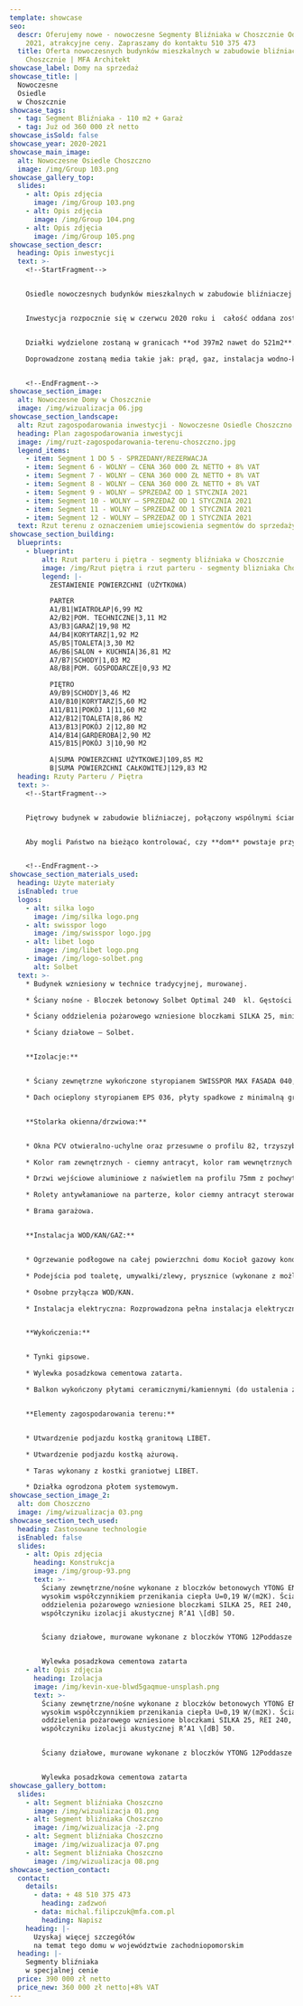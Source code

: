 ```yaml
---
template: showcase
seo:
  descr: Oferujemy nowe - nowoczesne Segmenty Bliźniaka w Choszcznie Odbiór wiosną
    2021, atrakcyjne ceny. Zapraszamy do kontaktu 510 375 473
  title: Oferta nowoczesnych budynków mieszkalnych w zabudowie bliźniaczej w
    Choszcznie | MFA Architekt
showcase_label: Domy na sprzedaż
showcase_title: |
  Nowoczesne
  Osiedle
  w Choszcznie
showcase_tags:
  - tag: Segment Bliźniaka - 110 m2 + Garaż
  - tag: Już od 360 000 zł netto
showcase_isSold: false
showcase_year: 2020-2021
showcase_main_image:
  alt: Nowoczesne Osiedle Choszczno
  image: /img/Group 103.png
showcase_gallery_top:
  slides:
    - alt: Opis zdjęcia
      image: /img/Group 103.png
    - alt: Opis zdjęcia
      image: /img/Group 104.png
    - alt: Opis zdjęcia
      image: /img/Group 105.png
showcase_section_descr:
  heading: Opis inwestycji
  text: >-
    <!--StartFragment-->


    Osiedle nowoczesnych budynków mieszkalnych w zabudowie bliźniaczej **w Choszcznie** będą się mieścić tuż przy granicy z Sołectwem Koplin **przy ulicy Fabrycznej**.


    Inwestycja rozpocznie się w czerwcu 2020 roku i  całość oddana zostanie (w stanie deweloperskim) z początkiem 2022 zgodnie z harmonogramem powstawania osiedla. **Powierzchnia użytkowa segmentów będzie wynosić po 110m2 każdy, a całkowita 130m2**.  


    Działki wydzielone zostaną w granicach **od 397m2 nawet do 521m2**. Komunikacja z drogą publiczną (ul. Fabryczna) poprzez wykonanie utwardzonej drogi wewnętrznej.\

    Doprowadzone zostaną media takie jak: prąd, gaz, instalacja wodno-kanalizacyjna. Na każdy z segmentów przypadają dwa miejsca parkingowe + jednostanowiskowy garaż. 


    <!--EndFragment-->
showcase_section_image:
  alt: Nowoczesne Domy w Choszcznie
  image: /img/wizualizacja 06.jpg
showcase_section_landscape:
  alt: Rzut zagospodarowania inwestycji - Nowoczesne Osiedle Choszczno
  heading: Plan zagospodarowania inwestycji
  image: /img/ruzt-zagospodarowania-terenu-choszczno.jpg
  legend_items:
    - item: Segment 1 DO 5 - SPRZEDANY/REZERWACJA
    - item: Segment 6 - WOLNY – CENA 360 000 ZŁ NETTO + 8% VAT
    - item: Segment 7 - WOLNY – CENA 360 000 ZŁ NETTO + 8% VAT
    - item: Segment 8 - WOLNY – CENA 360 000 ZŁ NETTO + 8% VAT
    - item: Segment 9 - WOLNY – SPRZEDAŻ OD 1 STYCZNIA 2021
    - item: Segment 10 - WOLNY – SPRZEDAŻ OD 1 STYCZNIA 2021
    - item: Segment 11 - WOLNY – SPRZEDAŻ OD 1 STYCZNIA 2021
    - item: Segment 12 - WOLNY – SPRZEDAŻ OD 1 STYCZNIA 2021
  text: Rzut terenu z oznaczeniem umiejscowienia segmentów do sprzedaży.
showcase_section_building:
  blueprints:
    - blueprint:
        alt: Rzut parteru i piętra - segmenty bliźniaka w Choszcznie
        image: /img/Rzut piętra i rzut parteru - segmenty blizniaka Choszczno MFA.png
        legend: |-
          ZESTAWIENIE POWIERZCHNI (UŻYTKOWA)

          PARTER
          A1/B1|WIATROŁAP|6,99 M2
          A2/B2|POM. TECHNICZNE|3,11 M2
          A3/B3|GARAŻ|19,98 M2
          A4/B4|KORYTARZ|1,92 M2
          A5/B5|TOALETA|3,30 M2
          A6/B6|SALON + KUCHNIA|36,81 M2
          A7/B7|SCHODY|1,03 M2
          A8/B8|POM. GOSPODARCZE|0,93 M2

          PIĘTRO
          A9/B9|SCHODY|3,46 M2
          A10/B10|KORYTARZ|5,60 M2
          A11/B11|POKÓJ 1|11,60 M2
          A12/B12|TOALETA|8,86 M2
          A13/B13|POKÓJ 2|12,80 M2
          A14/B14|GARDEROBA|2,90 M2
          A15/B15|POKÓJ 3|10,90 M2

          A|SUMA POWIERZCHNI UŻYTKOWEJ|109,85 M2
          B|SUMA POWIERZCHNI CAŁKOWITEJ|129,83 M2
  heading: Rzuty Parteru / Piętra
  text: >-
    <!--StartFragment-->


    Piętrowy budynek w zabudowie bliźniaczej, połączony wspólnymi ścianami przeciwpożarowymi w garażu. Ściany oddzielenia pożarowego zdylatowane, z zachowaniem wszystkich standardów warunków technicznych, jakim powinny odpowiadać tego typu budynki. Dach płaski, a w samym domu zostały ściśle oddzielone strefy dzienne i sypialniane. Segmenty charakteryzują się przede wszystkim dużymi, dobrze doświetlonymi wnętrzami. Sypialnie znajdują się zarówno we wschodnich, jak i zachodnich częściach, wejście zaś od wschodu. Salon i kuchnię znajdzie po stronie zachodniej. Łazienki zlokalizowane są na piętrze i na parterze. Pomieszczenie techniczne z piecem gazowym umieszczono przy jednostanowiskowym garażu.


    Aby mogli Państwo na bieżąco kontrolować, czy **dom** powstaje przy użyciu wcześniej zadeklarowanych materiałów, dostaną Państwo specyfikację materiałową budynku. Dzięki temu, sprawdzając i doglądając swoją **nieruchomość** w trakcie budowy, będziesz miał pewność wyłącznie najwyższej jakości wykonania.


    <!--EndFragment-->
showcase_section_materials_used:
  heading: Użyte materiały
  isEnabled: true
  logos:
    - alt: silka logo
      image: /img/silka logo.png
    - alt: swisspor logo
      image: /img/swisspor logo.jpg
    - alt: libet logo
      image: /img/libet logo.png
    - image: /img/logo-solbet.png
      alt: Solbet
  text: >-
    * Budynek wzniesiony w technice tradycyjnej, murowanej. 

    * Ściany nośne - Bloczek betonowy Solbet Optimal 240  kl. Gęstości 500, U- 0,52 W/(m2.K) ciepła.

    * Ściany oddzielenia pożarowego wzniesione bloczkami SILKA 25, minimum REI 60, o wysokim współczynniku izolacji akustycznej R’A1 \[dB] 50 .

    * Ściany działowe – Solbet.


    **Izolacje:** 


    * Ściany zewnętrzne wykończone styropianem SWISSPOR MAX FASADA 040, 20, o współczynniku przenikania ciepła 0,040 W/mK.

    * Dach ocieplony styropianem EPS 036, płyty spadkowe z minimalną grubością 20 cm.


    **Stolarka okienna/drzwiowa:**


    * Okna PCV otwieralno-uchylne oraz przesuwne o profilu 82, trzyszybowe, z parametrem redukcji hałasu do Rw=34db oraz współczynnikiem przenikania ciepła Uw 0,93 W/m2K.

    * Kolor ram zewnętrznych - ciemny antracyt, kolor ram wewnętrznych - biały.

    * Drzwi wejściowe aluminiowe z naświetlem na profilu 75mm z pochwytem.

    * Rolety antywłamaniowe na parterze, kolor ciemny antracyt sterowane automatycznie z wnętrza domu.

    * Brama garażowa.


    **Instalacja WOD/KAN/GAZ:** 


    * Ogrzewanie podłogowe na całej powierzchni domu Kocioł gazowy kondensacyjny dwu-funkcyjny.

    * Podejścia pod toaletę, umywalki/zlewy, prysznice (wykonane z możliwością zamontowania odpływów liniowych), wyposażenia kuchni.

    * Osobne przyłącza WOD/KAN.

    * Instalacja elektryczna: Rozprowadzona pełna instalacja elektryczna po całej powierzchni domu Gniazda TV/SAT/INTERNET w każdym pokoju użytkowym.


    **Wykończenia:**


    * Tynki gipsowe.

    * Wylewka posadzkowa cementowa zatarta.

    * Balkon wykończony płytami ceramicznymi/kamiennymi (do ustalenia z inwestorem).


    **Elementy zagospodarowania terenu:**


    * Utwardzenie podjazdu kostką granitową LIBET.

    * Utwardzenie podjazdu kostką ażurową.

    * Taras wykonany z kostki graniotwej LIBET.

    * Działka ogrodzona płotem systemowym.
showcase_section_image_2:
  alt: dom Choszczno
  image: /img/wizualizacja 03.png
showcase_section_tech_used:
  heading: Zastosowane technologie
  isEnabled: false
  slides:
    - alt: Opis zdjęcia
      heading: Konstrukcja
      image: /img/group-93.png
      text: >-
        Ściany zewnętrzne/nośne wykonane z bloczków betonowych YTONG ENERGA 24 z
        wysokim współczynnikiem przenikania ciepła U=0,19 W/(m2K). Ściany
        oddzielenia pożarowego wzniesione bloczkami SILKA 25, REI 240, o wysokim
        współczyniku izolacji akustycznej R’A1 \[dB] 50.


        Ściany działowe, murowane wykonane z bloczków YTONG 12Poddasze wykończone płytami GK


        Wylewka posadzkowa cementowa zatarta
    - alt: Opis zdjęcia
      heading: Izolacja
      image: /img/kevin-xue-blwd5gaqmue-unsplash.png
      text: >-
        Ściany zewnętrzne/nośne wykonane z bloczków betonowych YTONG ENERGA 24 z
        wysokim współczynnikiem przenikania ciepła U=0,19 W/(m2K). Ściany
        oddzielenia pożarowego wzniesione bloczkami SILKA 25, REI 240, o wysokim
        współczyniku izolacji akustycznej R’A1 \[dB] 50.


        Ściany działowe, murowane wykonane z bloczków YTONG 12Poddasze wykończone płytami GK


        Wylewka posadzkowa cementowa zatarta
showcase_gallery_bottom:
  slides:
    - alt: Segment bliźniaka Choszczno
      image: /img/wizualizacja 01.png
    - alt: Segment bliźniaka Choszczno
      image: /img/wizualizacja -2.png
    - alt: Segment bliźniaka Choszczno
      image: /img/wizualizacja 07.png
    - alt: Segment bliźniaka Choszczno
      image: /img/wizualizacja 08.png
showcase_section_contact:
  contact:
    details:
      - data: + 48 510 375 473
        heading: zadzwoń
      - data: michal.filipczuk@mfa.com.pl
        heading: Napisz
    heading: |-
      Uzyskaj więcej szczegółów
      na temat tego domu w województwie zachodniopomorskim
  heading: |-
    Segmenty bliźniaka
    w specjalnej cenie
  price: 390 000 zł netto
  price_new: 360 000 zł netto|+8% VAT
---
```

